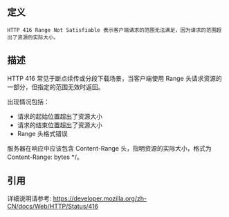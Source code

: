 ## 定义

```
HTTP 416 Range Not Satisfiable 表示客户端请求的范围无法满足，因为请求的范围超出了资源的实际大小。
```

## 描述

HTTP 416 常见于断点续传或分段下载场景，当客户端使用 Range 头请求资源的一部分，但指定的范围无效时返回。

出现情况包括：
- 请求的起始位置超出了资源大小
- 请求的结束位置超出了资源大小
- Range 头格式错误

服务器在响应中应该包含 Content-Range 头，指明资源的实际大小，格式为 Content-Range: bytes */<size>。

## 引用

详细说明请参考: https://developer.mozilla.org/zh-CN/docs/Web/HTTP/Status/416